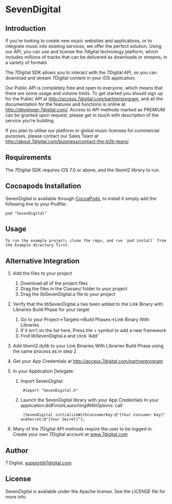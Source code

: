 # SevenDigital

## Introduction
If you’re looking to create new music websites and applications, or to integrate music into existing services, we offer the perfect solution. Using our API, you can use and license the 7digital technology platform, which includes millions of tracks that can be delivered as downloads or streams, in a variety of formats

The 7Digital SDK allows you to interact with the 7Digital API, so you can download and stream 7Digital content in your iOS application.

Our Public API is completely free and open to everyone, which means that there are some usage and volume limits.  To get started you should sign up for the Public API at http://access.7digital.com/partnerprogram, and all the documentation for the features and functions is online at http://developer.7digital.com/.  Access to API methods marked as PREMIUM can be granted upon request, please get in touch with description of the service you’re building.

If you plan to utilise our platform or global music licenses for commercial purposes, please contact our Sales Team at http://about.7digital.com/business/contact-the-b2b-team/.

## Requirements
The 7Digital SDK requires iOS 7.0 or above, and the libxml2 library to run.

## Cocoapods Installation

SevenDigital is available through [CocoaPods](http://cocoapods.org), to install
it simply add the following line to your Podfile:

    pod "SevenDigital"

## Usage

	To run the example project; clone the repo, and run `pod install` from the Example directory first.

## Alternative Integration

1. Add the files to your project
	1. Download all of the project files
	2. Drag the files in the Classes/ folder to your project
	3. Drag the libSevenDigital.a file to your project

2. Verify that the libSevenDigital.a has been added to the Link Binary with Libraries Build Phase for your target
	1. Go to your Project->Targets->Build Phases->Link Binary With Libraries
	2. If it isn't on the list here, Press the + symbol to add a new framework
	3. Find libSevenDigital.a and click 'Add'

3. Add libxml2.dylib to your Link Binaries With Libraries Build Phase using the same process as in step 2

4. Get your App Credentials at http://access.7digital.com/partnerprogram

5. In your Application Delegate:
	1. Import SevenDigital: 
		
			#import "SevenDigital.h"
		
	2. Launch the SevenDigital library with your App Credentials
		In your application:didFinishLaunchingWithOptions: call
		
			[SevenDigital initializeWithConsumerKey:@"[Your Consumer Key]" andSecret:@"[Your Secret]"];
		
6. Many of the 7Digital API methods require the user to be logged in. Create your own 7Digital account at www.7digital.com

## Author

7 Digital, support@7digital.com

## License

SevenDigital is available under the Apache license. See the LICENSE file for more info.

